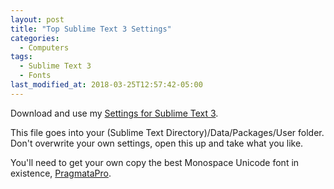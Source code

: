 ```yaml
---
layout: post
title: "Top Sublime Text 3 Settings"
categories:
  - Computers
tags:
  - Sublime Text 3
  - Fonts
last_modified_at: 2018-03-25T12:57:42-05:00
---
```

Download and use my <a href="{{ site.baseurl }}/downloads/Default%20(Windows).sublime-keymap">Settings for Sublime Text 3</a>.

This file goes into your (Sublime Text Directory)/Data/Packages/User folder. Don't overwrite your own settings, open this up and take what you like.

You'll need to get your own copy the best Monospace Unicode font in existence, <a href="https://www.fsd.it/shop/fonts/pragmatapro/">PragmataPro</a>.
